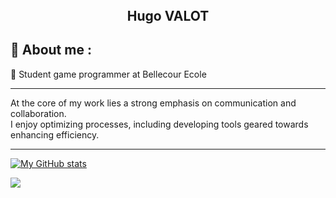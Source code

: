 <header>
  
</header>

<body>
  
  <section>
    <div align="center">
      <h1> Hugo VALOT </h1>
    </div> 
  </section>

  <section>  
    <h2>🔖 About me :</h2>
      <p>📌 Student game programmer at Bellecour Ecole</p>
      <hr>
      <p>
        At the core of my work lies a strong emphasis on communication and collaboration.<br>
        I enjoy optimizing processes, including developing tools geared towards enhancing efficiency.
      </p>
    <hr>
  </section>

  [![My GitHub stats](https://github-readme-stats.vercel.app/api?username=h-valot&show_icons=true&theme=transparent)](https://github.com/anuraghazra/github-readme-stats)
  
  <a href="https://hgvalot.itch.io/" target="_blank">
      <img src="https://img.shields.io/badge/Itch.io-FA5C5C?style=for-the-badge&logo=Itch.io&logoColor=white"/>
  </a>
    
</body>

